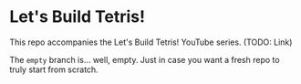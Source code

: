# Let's Build Tetris!

This repo accompanies the Let's Build Tetris! YouTube series. (TODO: Link)

The `empty` branch is... well, empty. Just in case you want a fresh repo to
truly start from scratch.
